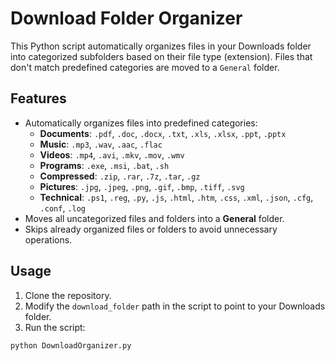 # Download Folder Organizer

This Python script automatically organizes files in your Downloads folder into categorized subfolders based on their file type (extension). Files that don't match predefined categories are moved to a `General` folder.

## Features

- Automatically organizes files into predefined categories:
  - **Documents**: `.pdf`, `.doc`, `.docx`, `.txt`, `.xls`, `.xlsx`, `.ppt`, `.pptx`
  - **Music**: `.mp3`, `.wav`, `.aac`, `.flac`
  - **Videos**: `.mp4`, `.avi`, `.mkv`, `.mov`, `.wmv`
  - **Programs**: `.exe`, `.msi`, `.bat`, `.sh`
  - **Compressed**: `.zip`, `.rar`, `.7z`, `.tar`, `.gz`
  - **Pictures**: `.jpg`, `.jpeg`, `.png`, `.gif`, `.bmp`, `.tiff`, `.svg`
  - **Technical**: `.ps1`, `.reg`, `.py`, `.js`, `.html`, `.htm`, `.css`, `.xml`, `.json`, `.cfg`, `.conf`, `.log`
- Moves all uncategorized files and folders into a **General** folder.
- Skips already organized files or folders to avoid unnecessary operations.

## Usage

1. Clone the repository.
2. Modify the `download_folder` path in the script to point to your Downloads folder.
3. Run the script:

```bash
python DownloadOrganizer.py
